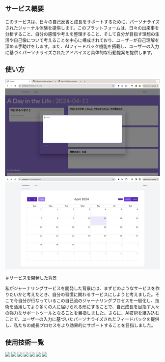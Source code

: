 ## サービス概要

このサービスは、日々の自己反省と成長をサポートするために、パーソナライズされたジャーナル体験を提供します。このプラットフォームは、日々の出来事を分析すること、自分の感情や考えを整理すること、そして自分が目指す理想の生活や自己像について考えることを中心に構成されており、ユーザーが自己理解を深める手助けをします。また、AIフィードバック機能を搭載し、ユーザーの入力に基づくパーソナライズされたアドバイスと具体的な行動提案を提供します。

## 使い方
<img src="app1.jpg">
<img src="app3.jpg">

＃サービスを開発した背景

私がジャーナリングサービスを開発した背景には、まずどのようなサービスを作りたいかと考えたとき、自分の習慣に関わるサービスにしようと考えました。そこで今自分が行なっているこの自己流のジャーナリングプロセスを一般化し、技術を活用してより多くの人に届けられる形にすることで、自己成長を目指す人々の強力なサポートツールとなることを目指しました。さらに、AI技術を組み込むことで、ユーザーの入力に基づいたパーソナライズされたフィードバックを提供し、私たちの成長プロセスをより効果的にサポートすることを目指しました。



## 使用技術一覧
<p style="display: inline">
  <!-- フロントエンドのフレームワーク一覧 -->
  <img src="https://img.shields.io/badge/-Next.js-000000.svg?logo=next.js&style=for-the-badge">
  <img src="https://img.shields.io/badge/-TailwindCSS-000000.svg?logo=tailwindcss&style=for-the-badge">
  <!-- バックエンドのフレームワーク一覧 -->
  <img src="https://img.shields.io/badge/-Laravel-E74430.svg?logo=laravel&style=plastic">
  <!-- バックエンドの言語一覧 -->
  <img src="https://img.shields.io/badge/-Php-777BB4.svg?logo=php&style=plastic">
  <!-- ミドルウェア一覧 -->
  <img src="https://img.shields.io/badge/-Apache-D22128.svg?logo=apache&style=plastic">
  <img src="https://img.shields.io/badge/-MySQL-4479A1.svg?logo=mysql&style=for-the-badge&logoColor=white">
  <!-- インフラ一覧 -->
  <img src="https://img.shields.io/badge/-Docker-1488C6.svg?logo=docker&style=for-the-badge">
</p>
